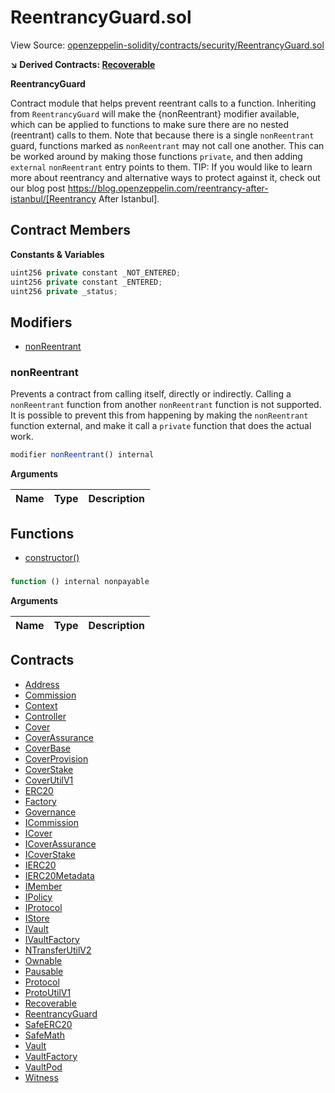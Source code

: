 # ReentrancyGuard.sol

View Source: [openzeppelin-solidity/contracts/security/ReentrancyGuard.sol](../openzeppelin-solidity/contracts/security/ReentrancyGuard.sol)

**↘ Derived Contracts: [Recoverable](Recoverable.md)**

**ReentrancyGuard**

Contract module that helps prevent reentrant calls to a function.
 Inheriting from `ReentrancyGuard` will make the {nonReentrant} modifier
 available, which can be applied to functions to make sure there are no nested
 (reentrant) calls to them.
 Note that because there is a single `nonReentrant` guard, functions marked as
 `nonReentrant` may not call one another. This can be worked around by making
 those functions `private`, and then adding `external` `nonReentrant` entry
 points to them.
 TIP: If you would like to learn more about reentrancy and alternative ways
 to protect against it, check out our blog post
 https://blog.openzeppelin.com/reentrancy-after-istanbul/[Reentrancy After Istanbul].

## Contract Members
**Constants & Variables**

```js
uint256 private constant _NOT_ENTERED;
uint256 private constant _ENTERED;
uint256 private _status;

```

## Modifiers

- [nonReentrant](#nonreentrant)

### nonReentrant

Prevents a contract from calling itself, directly or indirectly.
 Calling a `nonReentrant` function from another `nonReentrant`
 function is not supported. It is possible to prevent this from happening
 by making the `nonReentrant` function external, and make it call a
 `private` function that does the actual work.

```js
modifier nonReentrant() internal
```

**Arguments**

| Name        | Type           | Description  |
| ------------- |------------- | -----|

## Functions

- [constructor()](#)

### 

```js
function () internal nonpayable
```

**Arguments**

| Name        | Type           | Description  |
| ------------- |------------- | -----|

## Contracts

* [Address](Address.md)
* [Commission](Commission.md)
* [Context](Context.md)
* [Controller](Controller.md)
* [Cover](Cover.md)
* [CoverAssurance](CoverAssurance.md)
* [CoverBase](CoverBase.md)
* [CoverProvision](CoverProvision.md)
* [CoverStake](CoverStake.md)
* [CoverUtilV1](CoverUtilV1.md)
* [ERC20](ERC20.md)
* [Factory](Factory.md)
* [Governance](Governance.md)
* [ICommission](ICommission.md)
* [ICover](ICover.md)
* [ICoverAssurance](ICoverAssurance.md)
* [ICoverStake](ICoverStake.md)
* [IERC20](IERC20.md)
* [IERC20Metadata](IERC20Metadata.md)
* [IMember](IMember.md)
* [IPolicy](IPolicy.md)
* [IProtocol](IProtocol.md)
* [IStore](IStore.md)
* [IVault](IVault.md)
* [IVaultFactory](IVaultFactory.md)
* [NTransferUtilV2](NTransferUtilV2.md)
* [Ownable](Ownable.md)
* [Pausable](Pausable.md)
* [Protocol](Protocol.md)
* [ProtoUtilV1](ProtoUtilV1.md)
* [Recoverable](Recoverable.md)
* [ReentrancyGuard](ReentrancyGuard.md)
* [SafeERC20](SafeERC20.md)
* [SafeMath](SafeMath.md)
* [Vault](Vault.md)
* [VaultFactory](VaultFactory.md)
* [VaultPod](VaultPod.md)
* [Witness](Witness.md)
